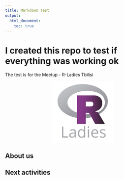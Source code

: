```yaml
---
title: Markdown Test
output:
  html_document:
    toc: true
---
```



# I created this repo to test if everything was working ok

The test is for the Meetup - R-Ladies Tbilisi

<p align="center"> 
<img src="figures/R-LadiesGlobal.png" width="200" align="center">
</p>

## About us

## Next activities
